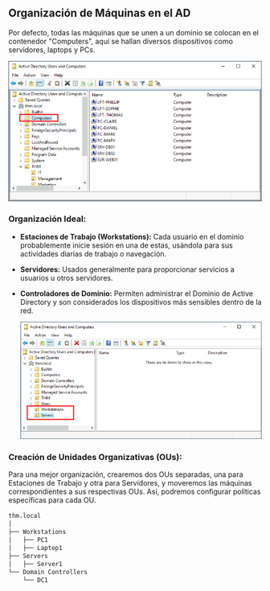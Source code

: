 ## Organización de Máquinas en el AD

Por defecto, todas las máquinas que se unen a un dominio se colocan en el contenedor "Computers", aquí se hallan diversos dispositivos como servidores, laptops y PCs.

![Managing Computers in Active Directory](/images/Managing-Computers-AD-01.png)

### Organización Ideal:

- **Estaciones de Trabajo (Workstations):**
  Cada usuario en el dominio probablemente inicie sesión en una de estas, usándola para sus actividades diarias de trabajo o navegación.
- **Servidores:**
  Usados generalmente para proporcionar servicios a usuarios u otros servidores.
- **Controladores de Dominio:**
  Permiten administrar el Dominio de Active Directory y son considerados los dispositivos más sensibles dentro de la red.

  ![Managing Computers in Active Directory](/images/Managing-Computers-AD-02.png)

### Creación de Unidades Organizativas (OUs):

Para una mejor organización, crearemos dos OUs separadas, una para Estaciones de Trabajo y otra para Servidores, y moveremos las máquinas correspondientes a sus respectivas OUs. Así, podremos configurar políticas específicas para cada OU.

```plaintext
thm.local
│
├── Workstations
│   ├── PC1
│   ├── Laptop1
├── Servers
│   ├── Server1
└── Domain Controllers
    └── DC1
```
